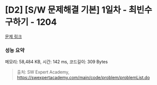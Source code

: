 # [D2] [S/W 문제해결 기본] 1일차 - 최빈수 구하기 - 1204 

[문제 링크](https://swexpertacademy.com/main/code/problem/problemDetail.do?contestProbId=AV13zo1KAAACFAYh) 

### 성능 요약

메모리: 58,484 KB, 시간: 142 ms, 코드길이: 309 Bytes



> 출처: SW Expert Academy, https://swexpertacademy.com/main/code/problem/problemList.do